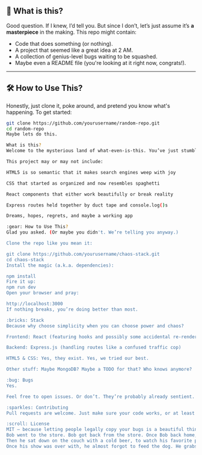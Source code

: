 ## 🤷 What is this?
Good question. If I knew, I’d tell you. But since I don’t, let’s just assume it’s **a masterpiece** in the making. This repo might contain:
- Code that does something (or nothing).
- A project that seemed like a great idea at 2 AM.
- A collection of genius-level bugs waiting to be squashed.
- Maybe even a README file (you're looking at it right now, congrats!).

---

## 🛠 How to Use This?
Honestly, just clone it, poke around, and pretend you know what's happening. To get started:

```bash
git clone https://github.com/yourusername/random-repo.git
cd random-repo
Maybe lets do this.

What is this?
Welcome to the mysterious land of what-even-is-this. You’ve just stumbled upon a full-stack application that was probably born during a caffeine-fueled midnight coding session and has since taken on a life of its own.

This project may or may not include:

HTML5 is so semantic that it makes search engines weep with joy

CSS that started as organized and now resembles spaghetti

React components that either work beautifully or break reality

Express routes held together by duct tape and console.log()s

Dreams, hopes, regrets, and maybe a working app

:gear: How to Use This?
Glad you asked. (Or maybe you didn't. We’re telling you anyway.)

Clone the repo like you mean it:

git clone https://github.com/yourusername/chaos-stack.git
cd chaos-stack
Install the magic (a.k.a. dependencies):

npm install
Fire it up:
npm run dev
Open your browser and pray:

http://localhost:3000
If nothing breaks, you’re doing better than most.

:bricks: Stack
Because why choose simplicity when you can choose power and chaos?

Frontend: React (featuring hooks and possibly some accidental re-renders)

Backend: Express.js (handling routes like a confused traffic cop)

HTML5 & CSS: Yes, they exist. Yes, we tried our best.

Other stuff: Maybe MongoDB? Maybe a TODO for that? Who knows anymore?

:bug: Bugs
Yes.

Feel free to open issues. Or don’t. They’re probably already sentient.

:sparkles: Contributing
Pull requests are welcome. Just make sure your code works, or at least looks like it should. Bonus points for witty comments.

:scroll: License
MIT – because letting people legally copy your bugs is a beautiful thing.
Bob went to the store. Bob got back from the store. Once Bob back home, he put everything away. 
Then he sat down on the couch with a cold beer, to watch his favorite program on TV.
Once his show was over with, he almost forgot to feed the dog. He grabs sparky his bowl of water and food, placing it gently down on the kitchen floor. Then he heads to his fridge to make him some something to eat. Bob opened up the fridge to no surprise to him, he had almost a 6-pack of beer one slice of old looking ham, a slice of cheese that looks like it has been stomped on. And some bread left that almost felt like bricks. 